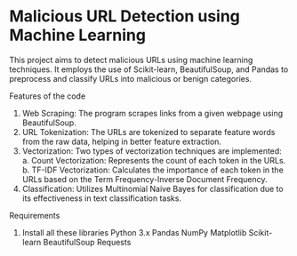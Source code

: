 # Malicious URL Detection using Machine Learning

This project aims to detect malicious URLs using machine learning techniques. It employs the use of Scikit-learn, BeautifulSoup, and Pandas to preprocess and classify URLs into malicious or benign categories.

Features of the code
1.  Web Scraping: The program scrapes links from a given webpage using BeautifulSoup. 
2.  URL Tokenization: The URLs are tokenized to separate feature words from the raw data, helping in better feature extraction.
3. Vectorization: Two types of vectorization techniques are implemented:
   a. Count Vectorization: Represents the count of each token in the URLs.
   b. TF-IDF Vectorization: Calculates the importance of each token in the URLs based on the Term Frequency-Inverse Document Frequency.
4. Classification: Utilizes Multinomial Naive Bayes for classification due to its effectiveness in text classification tasks.

Requirements
1. Install all these libraries
    Python 3.x
    Pandas
    NumPy
    Matplotlib
    Scikit-learn
    BeautifulSoup
    Requests


   
